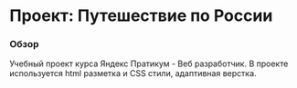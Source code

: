 # Проект: Путешествие по России

### Обзор

Учебный проект курса Яндекс Пратикум - Веб разработчик. В проекте используется html разметка и CSS стили, адаптивная верстка. 
